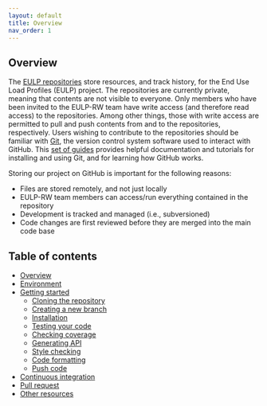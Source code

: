 ```yaml
---
layout: default
title: Overview
nav_order: 1
---
```


Overview
--------

The [EULP repositories](https://github.com/NREL?utf8=%E2%9C%93&q=EULP&type=&language=) store resources, and track history, for the End Use Load Profiles (EULP) project. The repositories are currently private, meaning that contents are not visible to everyone. Only members who have been invited to the EULP-RW team have write access (and therefore read access) to the repositories. Among other things, those with write access are permitted to pull and push contents from and to the repositories, respectively. Users wishing to contribute to the repositories should be familiar with [Git](https://git-scm.com/), the version control system software used to interact with GitHub. This [set of guides](https://guides.github.com/) provides helpful documentation and tutorials for installing and using Git, and for learning how GitHub works.

Storing our project on GitHub is important for the following reasons:
  * Files are stored remotely, and not just locally
  * EULP-RW team members can access/run everything contained in the repository
  * Development is tracked and managed (i.e., subversioned)
  * Code changes are first reviewed before they are merged into the main code base

Table of contents
-----------------
* [Overview](index.html)
* [Environment](pages/environment.html)
* [Getting started](pages/getting_started.html)
  * [Cloning the repository](pages/getting_started.html#cloning-the-repository)
  * [Creating a new branch](pages/getting_started.html#creating-a-new-branch)
  * [Installation](pages/getting_started.html#installation)
  * [Testing your code](pages/getting_started.html#testing-your-code)
  * [Checking coverage](pages/getting_started.html#checking-coverage)
  * [Generating API](pages/getting_started.html#generating-api)
  * [Style checking](pages/getting_started.html#style-checking)
  * [Code formatting](pages/getting_started.html#code-formatting)
  * [Push code](pages/getting_started.html#push-code)
* [Continuous integration](pages/continuous_integration.html)
* [Pull request](pages/pull_request.html)
* [Other resources](pages/other_resources.html)